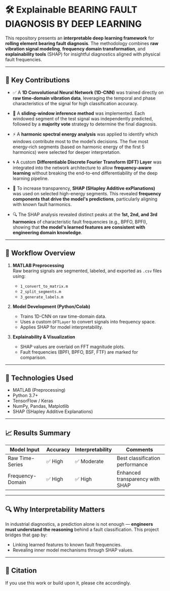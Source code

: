 # 🛠️ Explainable BEARING FAULT DIAGNOSIS BY DEEP LEARNING

This repository presents an **interpretable deep learning framework** for **rolling element bearing fault diagnosis**. The methodology combines **raw vibration signal modeling**, **frequency domain transformation**, and **explainability tools** (SHAP) for insightful diagnostics aligned with physical fault frequencies.

---

## 📌 Key Contributions

- ✅ A **1D Convolutional Neural Network (1D-CNN)** was trained directly on **raw time-domain vibration data**, leveraging the temporal and phase characteristics of the signal for high classification accuracy.

- 🔄 A **sliding-window inference method** was implemented. Each windowed segment of the test signal was independently predicted, followed by a **majority vote** strategy to determine the final diagnosis.

- ⚡ A **harmonic spectral energy analysis** was applied to identify which windows contribute most to the model’s decisions. The five most energy-rich segments (based on harmonic energy of the first 5 harmonics) were selected for deeper interpretation.

- 🌀 A custom **Differentiable Discrete Fourier Transform (DFT) Layer** was integrated into the network architecture to allow **frequency-aware learning** without breaking the end-to-end differentiability of the deep learning pipeline.

- 🧠 To increase transparency, **SHAP (SHapley Additive exPlanations)** was used on selected high-energy segments. This revealed **frequency components that drive the model's predictions**, particularly aligning with known fault harmonics.

- 🔍 The SHAP analysis revealed distinct peaks at the **1st, 2nd, and 3rd harmonics** of characteristic fault frequencies (e.g., BPFO, BPFI), showing that **the model's learned features are consistent with engineering domain knowledge**.

---

## 🧪 Workflow Overview

1. **MATLAB Preprocessing**  
   Raw bearing signals are segmented, labeled, and exported as `.csv` files using:
   - `1_convert_to_matrix.m`
   - `2_split_segments.m`
   - `3_generate_labels.m`

2. **Model Development (Python/Colab)**  
   - Trains 1D-CNN on raw time-domain data.
   - Uses a custom `DFTLayer` to convert signals into frequency space.
   - Applies SHAP for model interpretability.

3. **Explainability & Visualization**  
   - SHAP values are overlaid on FFT magnitude plots.
   - Fault frequencies (BPFI, BPFO, BSF, FTF) are marked for comparison.

---

## 🧰 Technologies Used

- MATLAB (Preprocessing)
- Python 3.7+
- TensorFlow / Keras
- NumPy, Pandas, Matplotlib
- SHAP (SHapley Additive Explanations)

---

## 📈 Results Summary

| Model Input        | Accuracy | Interpretability | Comments |
|--------------------|----------|------------------|----------|
| Raw Time-Series    | ✅ High  | ✅ Moderate       | Best classification performance |
| Frequency-Domain   | ✅ High  | ✅ High           | Enhanced transparency with SHAP |

---

## 🔍 Why Interpretability Matters

In industrial diagnostics, a prediction alone is not enough — **engineers must understand the reasoning** behind a fault classification. This project bridges that gap by:
- Linking learned features to known fault frequencies.
- Revealing inner model mechanisms through SHAP values.


---

## 📌 Citation

If you use this work or build upon it, please cite accordingly.

